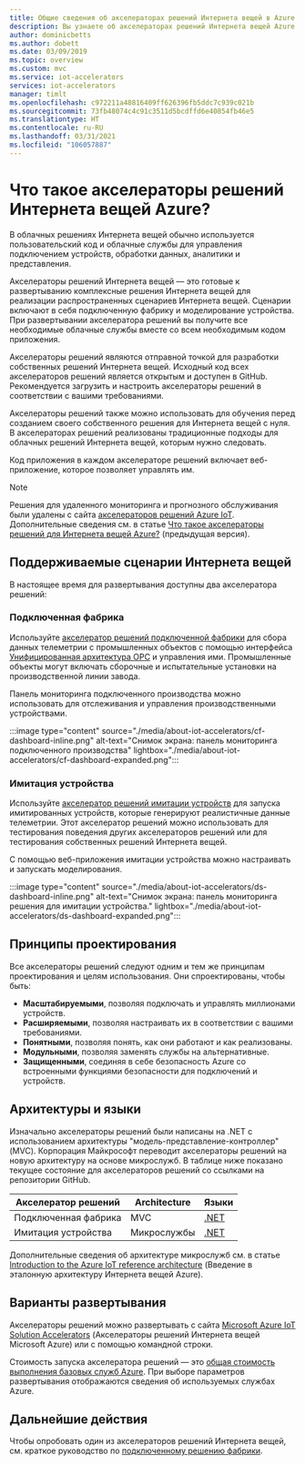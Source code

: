 ```yaml
---
title: Общие сведения об акселераторах решений Интернета вещей в Azure | Документация Майкрософт
description: Вы узнаете об акселераторах решений Интернета вещей Azure. Акселераторы решений Интернета вещей являются полноценными, комплексными, готовыми к развертыванию решениями для Интернета вещей.
author: dominicbetts
ms.author: dobett
ms.date: 03/09/2019
ms.topic: overview
ms.custom: mvc
ms.service: iot-accelerators
services: iot-accelerators
manager: timlt
ms.openlocfilehash: c972211a48816409ff626396fb5ddc7c939c021b
ms.sourcegitcommit: 73fb48074c4c91c3511d5bcdffd6e40854fb46e5
ms.translationtype: HT
ms.contentlocale: ru-RU
ms.lasthandoff: 03/31/2021
ms.locfileid: "106057887"
---
```

# <a name="what-are-azure-iot-solution-accelerators"></a>Что такое акселераторы решений Интернета вещей Azure?

В облачных решениях Интернета вещей обычно используется пользовательский код и облачные службы для управления подключением устройств, обработки данных, аналитики и представления.

Акселераторы решений Интернета вещей — это готовые к развертыванию комплексные решения Интернета вещей для реализации распространенных сценариев Интернета вещей. Сценарии включают в себя подключенную фабрику и моделирование устройства. При развертывании акселератора решений вы получите все необходимые облачные службы вместе со всем необходимым кодом приложения.

Акселераторы решений являются отправной точкой для разработки собственных решений Интернета вещей. Исходный код всех акселераторов решений является открытым и доступен в GitHub. Рекомендуется загрузить и настроить акселераторы решений в соответствии с вашими требованиями.

Акселераторы решений также можно использовать для обучения перед созданием своего собственного решения для Интернета вещей с нуля. В акселераторах решений реализованы традиционные подходы для облачных решений Интернета вещей, которым нужно следовать.

Код приложения в каждом акселераторе решений включает веб-приложение, которое позволяет управлять им.

> [!NOTE]
> Решения для удаленного мониторинга и прогнозного обслуживания были удалены с сайта [акселераторов решений Azure IoT](https://www.azureiotsolutions.com/Accelerators). Дополнительные сведения см. в статье [Что такое акселераторы решений для Интернета вещей Azure?](/previous-versions/azure/iot-accelerators/about-iot-accelerators) (предыдущая версия).

## <a name="supported-iot-scenarios"></a>Поддерживаемые сценарии Интернета вещей

В настоящее время для развертывания доступны два акселератора решений:

### <a name="connected-factory"></a>Подключенная фабрика

Используйте [акселератор решений подключенной фабрики](iot-accelerators-connected-factory-features.md) для сбора данных телеметрии с промышленных объектов с помощью интерфейса [Унифицированная архитектура OPC](https://opcfoundation.org/about/opc-technologies/opc-ua/) и управления ими. Промышленные объекты могут включать сборочные и испытательные установки на производственной линии завода.

Панель мониторинга подключенного производства можно использовать для отслеживания и управления производственными устройствами.

:::image type="content" source="./media/about-iot-accelerators/cf-dashboard-inline.png" alt-text="Снимок экрана: панель мониторинга подключенного производства" lightbox="./media/about-iot-accelerators/cf-dashboard-expanded.png":::

### <a name="device-simulation"></a>Имитация устройства

Используйте [акселератор решений имитации устройств](iot-accelerators-device-simulation-overview.md) для запуска имитированных устройств, которые генерируют реалистичные данные телеметрии. Этот акселератор решений можно использовать для тестирования поведения других акселераторов решений или для тестирования собственных решений Интернета вещей.

С помощью веб-приложения имитации устройства можно настраивать и запускать моделирования.

:::image type="content" source="./media/about-iot-accelerators/ds-dashboard-inline.png" alt-text="Снимок экрана: панель мониторинга решения для имитации устройства." lightbox="./media/about-iot-accelerators/ds-dashboard-expanded.png":::

## <a name="design-principles"></a>Принципы проектирования

Все акселераторы решений следуют одним и тем же принципам проектирования и целям использования. Они спроектированы, чтобы быть:

* **Масштабируемыми**, позволяя подключать и управлять миллионами устройств.
* **Расширяемыми**, позволяя настраивать их в соответствии с вашими требованиями.
* **Понятными**, позволяя понять, как они работают и как реализованы.
* **Модульными**, позволяя заменять службы на альтернативные.
* **Защищенными**, соединяя в себе безопасность Azure со встроенными функциями безопасности для подключений и устройств.

## <a name="architectures-and-languages"></a>Архитектуры и языки

Изначально акселераторы решений были написаны на .NET с использованием архитектуры "модель-представление-контроллер" (MVC). Корпорация Майкрософт переводит акселераторы решений на новую архитектуру на основе микрослужб. В таблице ниже показано текущее состояние для акселераторов решений со ссылками на репозитории GitHub.

| Акселератор решений   | Architecture  | Языки     |
| ---------------------- | ------------- | ------------- |
| Подключенная фабрика      | MVC           | [.NET](https://github.com/Azure/azure-iot-connected-factory)          |
| Имитация устройства      | Микрослужбы | [.NET](https://github.com/Azure/device-simulation-dotnet)          |

Дополнительные сведения об архитектуре микрослужб см. в статье [Introduction to the Azure IoT reference architecture](/azure/architecture/reference-architectures/iot/) (Введение в эталонную архитектуру Интернета вещей Azure).

## <a name="deployment-options"></a>Варианты развертывания

Акселераторы решений можно развертывать с сайта [Microsoft Azure IoT Solution Accelerators](https://www.azureiotsolutions.com/Accelerators#) (Акселераторы решений Интернета вещей Microsoft Azure) или с помощью командной строки.

Стоимость запуска акселератора решений — это [общая стоимость выполнения базовых служб Azure](https://azure.microsoft.com/pricing). При выборе параметров развертывания отображаются сведения об используемых службах Azure.

## <a name="next-steps"></a>Дальнейшие действия

Чтобы опробовать один из акселераторов решений Интернета вещей, см. краткое руководство по [подключенному решению фабрики](quickstart-connected-factory-deploy.md).
